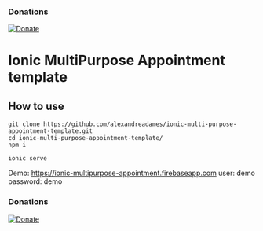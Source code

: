 ### Donations

[![Donate](https://img.shields.io/badge/Donate-PayPal-green.svg)](https://www.paypal.com/cgi-bin/webscr?cmd=_donations&business=L3BH5KGSDFMVE&currency_code=BRL&source=url)

# Ionic MultiPurpose Appointment template

## How to use

```console
git clone https://github.com/alexandreadames/ionic-multi-purpose-appointment-template.git
cd ionic-multi-purpose-appointment-template/
npm i

ionic serve
```

Demo:
https://ionic-multipurpose-appointment.firebaseapp.com
user: demo
password: demo

### Donations

[![Donate](https://img.shields.io/badge/Donate-PayPal-green.svg)](https://www.paypal.com/cgi-bin/webscr?cmd=_donations&business=L3BH5KGSDFMVE&currency_code=BRL&source=url)
